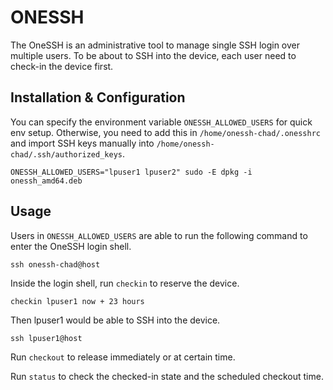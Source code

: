 # ONESSH

The OneSSH is an administrative tool to manage single SSH login over multiple users.
To be about to SSH into the device, each user need to check-in the device first.

## Installation & Configuration

You can specify the environment variable `ONESSH_ALLOWED_USERS` for quick env setup.
Otherwise, you need to add this in `/home/onessh-chad/.onesshrc` and import SSH keys
manually into `/home/onessh-chad/.ssh/authorized_keys`.

```
ONESSH_ALLOWED_USERS="lpuser1 lpuser2" sudo -E dpkg -i onessh_amd64.deb
```

## Usage

Users in `ONESSH_ALLOWED_USERS` are able to run the following command to enter the
OneSSH login shell.

```
ssh onessh-chad@host
```

Inside the login shell, run `checkin` to reserve the device.

```
checkin lpuser1 now + 23 hours
```

Then lpuser1 would be able to SSH into the device.

```
ssh lpuser1@host
```

Run `checkout` to release immediately or at certain time.

Run `status` to check the checked-in state and the scheduled checkout time.
